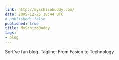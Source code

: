 ```yaml
---
link: http://myschizobuddy.com/
date: 2005-12-25 18:44 UTC
# published: false
published: true
title: MySchizoBuddy
tags:
- blog
---
```


Sort've fun blog.  Tagline: From Fasion to Technology
